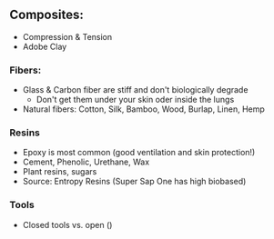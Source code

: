 ## Composites:

- Compression & Tension
- Adobe Clay

### Fibers:

- Glass & Carbon fiber are stiff and don't biologically degrade
	- Don't get them under your skin oder inside the lungs
- Natural fibers: Cotton, Silk, Bamboo, Wood, Burlap, Linen, Hemp

### Resins

- Epoxy is most common (good ventilation and skin protection!)
- Cement, Phenolic, Urethane, Wax
- Plant resins, sugars
- Source: Entropy Resins (Super Sap One has high biobased)

### Tools

- Closed tools vs. open ()
